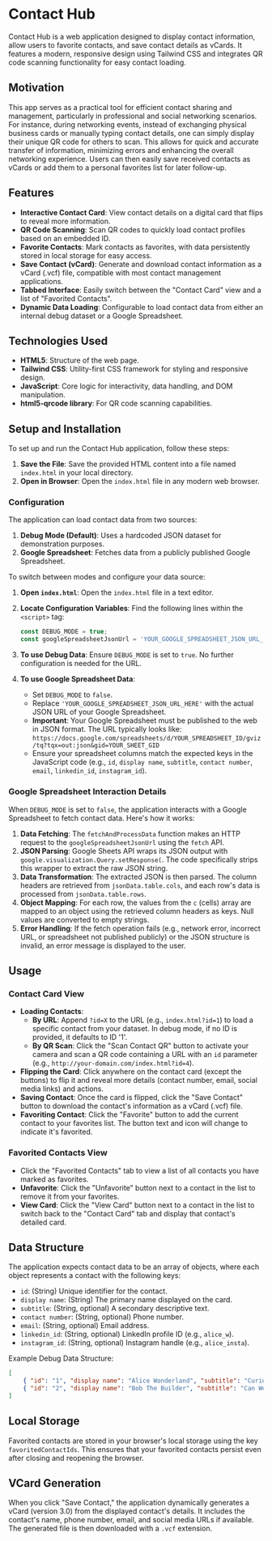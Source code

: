 # Contact Hub

Contact Hub is a web application designed to display contact information, allow users to favorite contacts, and save contact details as vCards. It features a modern, responsive design using Tailwind CSS and integrates QR code scanning functionality for easy contact loading.

## Motivation

This app serves as a practical tool for efficient contact sharing and management, particularly in professional and social networking scenarios. For instance, during networking events, instead of exchanging physical business cards or manually typing contact details, one can simply display their unique QR code for others to scan. This allows for quick and accurate transfer of information, minimizing errors and enhancing the overall networking experience. Users can then easily save received contacts as vCards or add them to a personal favorites list for later follow-up.

## Features

* **Interactive Contact Card**: View contact details on a digital card that flips to reveal more information.
* **QR Code Scanning**: Scan QR codes to quickly load contact profiles based on an embedded ID.
* **Favorite Contacts**: Mark contacts as favorites, with data persistently stored in local storage for easy access.
* **Save Contact (vCard)**: Generate and download contact information as a vCard (.vcf) file, compatible with most contact management applications.
* **Tabbed Interface**: Easily switch between the "Contact Card" view and a list of "Favorited Contacts".
* **Dynamic Data Loading**: Configurable to load contact data from either an internal debug dataset or a Google Spreadsheet.

## Technologies Used

* **HTML5**: Structure of the web page.
* **Tailwind CSS**: Utility-first CSS framework for styling and responsive design.
* **JavaScript**: Core logic for interactivity, data handling, and DOM manipulation.
* **html5-qrcode library**: For QR code scanning capabilities.

## Setup and Installation

To set up and run the Contact Hub application, follow these steps:

1.  **Save the File**: Save the provided HTML content into a file named `index.html` in your local directory.
2.  **Open in Browser**: Open the `index.html` file in any modern web browser.

### Configuration

The application can load contact data from two sources:

1.  **Debug Mode (Default)**: Uses a hardcoded JSON dataset for demonstration purposes.
2.  **Google Spreadsheet**: Fetches data from a publicly published Google Spreadsheet.

To switch between modes and configure your data source:

1.  **Open `index.html`**: Open the `index.html` file in a text editor.
2.  **Locate Configuration Variables**: Find the following lines within the `<script>` tag:

    ```javascript
    const DEBUG_MODE = true;
    const googleSpreadsheetJsonUrl = 'YOUR_GOOGLE_SPREADSHEET_JSON_URL_HERE';
    ```

3.  **To use Debug Data**: Ensure `DEBUG_MODE` is set to `true`. No further configuration is needed for the URL.
4.  **To use Google Spreadsheet Data**:
    * Set `DEBUG_MODE` to `false`.
    * Replace `'YOUR_GOOGLE_SPREADSHEET_JSON_URL_HERE'` with the actual JSON URL of your Google Spreadsheet.
    * **Important**: Your Google Spreadsheet must be published to the web in JSON format. The URL typically looks like: `https://docs.google.com/spreadsheets/d/YOUR_SPREADSHEET_ID/gviz/tq?tqx=out:json&gid=YOUR_SHEET_GID`
    * Ensure your spreadsheet columns match the expected keys in the JavaScript code (e.g., `id`, `display name`, `subtitle`, `contact number`, `email`, `linkedin_id`, `instagram_id`).

### Google Spreadsheet Interaction Details

When `DEBUG_MODE` is set to `false`, the application interacts with a Google Spreadsheet to fetch contact data. Here's how it works:

1.  **Data Fetching**: The `fetchAndProcessData` function makes an HTTP request to the `googleSpreadsheetJsonUrl` using the `fetch` API.
2.  **JSON Parsing**: Google Sheets API wraps its JSON output with `google.visualization.Query.setResponse(`. The code specifically strips this wrapper to extract the raw JSON string.
3.  **Data Transformation**: The extracted JSON is then parsed. The column headers are retrieved from `jsonData.table.cols`, and each row's data is processed from `jsonData.table.rows`.
4.  **Object Mapping**: For each row, the values from the `c` (cells) array are mapped to an object using the retrieved column headers as keys. Null values are converted to empty strings.
5.  **Error Handling**: If the fetch operation fails (e.g., network error, incorrect URL, or spreadsheet not published publicly) or the JSON structure is invalid, an error message is displayed to the user.

## Usage

### Contact Card View

* **Loading Contacts**:
    * **By URL**: Append `?id=X` to the URL (e.g., `index.html?id=1`) to load a specific contact from your dataset. In debug mode, if no ID is provided, it defaults to ID '1'.
    * **By QR Scan**: Click the "Scan Contact QR" button to activate your camera and scan a QR code containing a URL with an `id` parameter (e.g., `http://your-domain.com/index.html?id=4`).
* **Flipping the Card**: Click anywhere on the contact card (except the buttons) to flip it and reveal more details (contact number, email, social media links) and actions.
* **Saving Contact**: Once the card is flipped, click the "Save Contact" button to download the contact's information as a vCard (.vcf) file.
* **Favoriting Contact**: Click the "Favorite" button to add the current contact to your favorites list. The button text and icon will change to indicate it's favorited.

### Favorited Contacts View

* Click the "Favorited Contacts" tab to view a list of all contacts you have marked as favorites.
* **Unfavorite**: Click the "Unfavorite" button next to a contact in the list to remove it from your favorites.
* **View Card**: Click the "View Card" button next to a contact in the list to switch back to the "Contact Card" tab and display that contact's detailed card.

## Data Structure

The application expects contact data to be an array of objects, where each object represents a contact with the following keys:

* `id`: (String) Unique identifier for the contact.
* `display name`: (String) The primary name displayed on the card.
* `subtitle`: (String, optional) A secondary descriptive text.
* `contact number`: (String, optional) Phone number.
* `email`: (String, optional) Email address.
* `linkedin_id`: (String, optional) LinkedIn profile ID (e.g., `alice_w`).
* `instagram_id`: (String, optional) Instagram handle (e.g., `alice_insta`).

Example Debug Data Structure:

```json
[
    { "id": "1", "display name": "Alice Wonderland", "subtitle": "Curious Explorer", "contact number": "111-222-3333", "email": "alice@example.com", "linkedin_id": "alice_w", "instagram_id": "alice_insta" },
    { "id": "2", "display name": "Bob The Builder", "subtitle": "Can We Fix It?", "contact number": "", "email": "bob@example.com", "linkedin_id": "", "instagram_id": "bob_builds" }
]
```

## Local Storage

Favorited contacts are stored in your browser's local storage using the key `favoritedContactIds`. This ensures that your favorited contacts persist even after closing and reopening the browser.

## VCard Generation

When you click "Save Contact," the application dynamically generates a vCard (version 3.0) from the displayed contact's details. It includes the contact's name, phone number, email, and social media URLs if available. The generated file is then downloaded with a `.vcf` extension.
